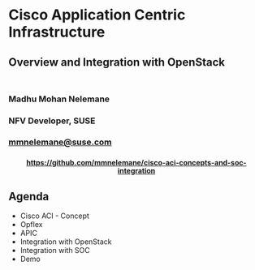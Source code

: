 <!-- .slide: data-state="cover" id="cover-page" data-menu-title="Cisco-ACI Integration" data-timing="20" -->
<div class="title">
    <h1>Cisco Application Centric Infrastructure</h1>
    <h2 style="margin-bottom: 50px;">Overview and Integration with OpenStack</h2>
    </h3>
</div>

<div class="row presenters">
    <div class="presenter presenter-1">
        <h3 class="name">Madhu Mohan Nelemane</h3>
        <h3 class="job-title">NFV Developer, SUSE</h3>
        <h3 class="email"><a href="mailto:mmnelemane@suse.com">mmnelemane@suse.com</a></h3>
    </div>
</div>


<!-- .slide: data-state="normal" id="sequel" data-timing="30" -->

<div class="qrcode" id="qrcode-sequel"/>
<h3 style="text-align: center"><a href="https://github.com/mmnelemane/cisco-aci-concepts-and-soc-integration" target="_blank"
       style="font-size: 0.85em" id="sequel">https://github.com/mmnelemane/cisco-aci-concepts-and-soc-integration</a></h3>


<!-- .slide: data-state="normal" id="agenda" data-timing="30" -->
## Agenda

* Cisco ACI - Concept
* Opflex
* APIC
* Integration with OpenStack
* Integration with SOC
* Demo
